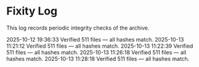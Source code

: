 # Fixity Log

This log records periodic integrity checks of the archive.

2025-10-12 19:36:33  Verified 511 files — all hashes match.
2025-10-13 11:21:12  Verified 511 files — all hashes match.
2025-10-13 11:22:39  Verified 511 files — all hashes match.
2025-10-13 11:26:18  Verified 511 files — all hashes match.
2025-10-13 11:28:18  Verified 511 files — all hashes match.
